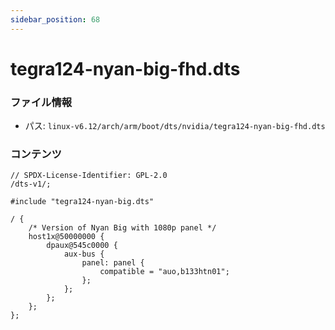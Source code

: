 ```yaml
---
sidebar_position: 68
---
```

# tegra124-nyan-big-fhd.dts

### ファイル情報

- パス: `linux-v6.12/arch/arm/boot/dts/nvidia/tegra124-nyan-big-fhd.dts`

### コンテンツ

```dts
// SPDX-License-Identifier: GPL-2.0
/dts-v1/;

#include "tegra124-nyan-big.dts"

/ {
	/* Version of Nyan Big with 1080p panel */
	host1x@50000000 {
		dpaux@545c0000 {
			aux-bus {
				panel: panel {
					compatible = "auo,b133htn01";
				};
			};
		};
	};
};

```
